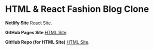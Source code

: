 # HTML & React Fashion Blog Clone

**Netlify Site**
[React Site](https://doak-react-fashion-blog.netlify.app).

**GitHub Pages Site**
[HTML Site](https://andrewdoak.github.io/fashion-blog/).

**GitHub Repo (for HTML Site)**
[HTML Site](https://andrewdoak.github.io/fashion-blog/).
